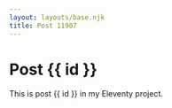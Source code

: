 ```yaml
---
layout: layouts/base.njk
title: Post 11907
---
```


# Post {{ id }}

This is post {{ id }} in my Eleventy project.
